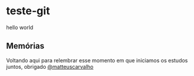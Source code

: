 # teste-git

hello world

## Memórias
Voltando aqui para relembrar esse momento em que iniciamos os estudos juntos, obrigado
[@matteuscarvalho](https://github.com/matteuscarvalho)